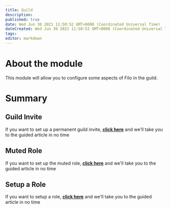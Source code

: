 ```yaml
---
title: Guild
description:
published: true
date: Wed Jun 30 2021 11:50:52 GMT+0000 (Coordinated Universal Time)
dateCreated: Wed Jun 30 2021 11:50:52 GMT+0000 (Coordinated Universal Time)
tags:
editor: markdown
---
```


# About the module

This module will allow you to configure some aspects of Filo in the guild.

# Summary

## Guild Invite

If you want to set up a permanent guild invite, **[click here](https://wiki.filobot.xyz/en/modules/guild/invite)** and we'll take you to the guided article in no time

## Muted Role

If you want to set up the muted role, **[click here](https://wiki.filobot.xyz/en/modules/guild/muted)** and we'll take you to the guided article in no time

## Setup a Role

If you want to setup a role, **[click here](https://wiki.filobot.xyz/en/modules/guild/role)** and we'll take you to the guided article in no time
